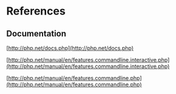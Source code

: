 
# References 

## Documentation 

[http://php.net/docs.php](http://php.net/docs.php)


[http://php.net/manual/en/features.commandline.interactive.php](http://php.net/manual/en/features.commandline.interactive.php)

[http://php.net/manual/en/features.commandline.php](http://php.net/manual/en/features.commandline.php)